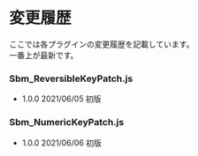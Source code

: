 # 変更履歴
ここでは各プラグインの変更履歴を記載しています。  
一番上が最新です。

### Sbm_ReversibleKeyPatch.js
- 1.0.0 2021/06/05 初版
### Sbm_NumericKeyPatch.js
- 1.0.0 2021/06/06 初版
